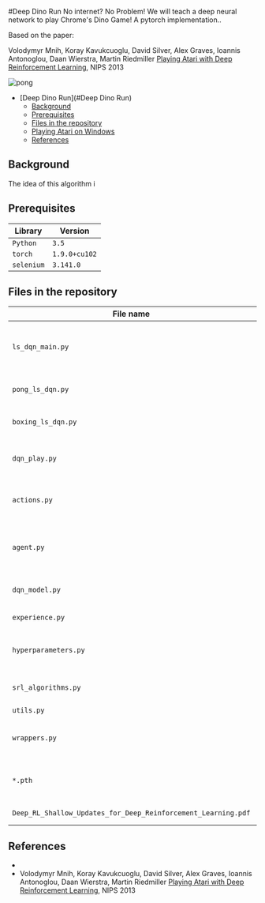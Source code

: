 #Deep Dino Run
No internet? No Problem! We will teach a deep neural network to play Chrome's Dino Game!
A pytorch implementation..

Based on the paper:

Volodymyr Mnih, Koray Kavukcuoglu, David Silver, Alex Graves, Ioannis Antonoglou,
Daan Wierstra, Martin Riedmiller [Playing Atari with Deep Reinforcement Learning](https://arxiv.org/pdf/1312.5602.pdf), NIPS 2013

![pong](https://github.com/taldatech/pytorch-ls-dqn/blob/master/images/pong.gif)


- [Deep Dino Run](#Deep Dino Run)
  * [Background](#background)
  * [Prerequisites](#prerequisites)
  * [Files in the repository](#files-in-the-repository)
  * [Playing Atari on Windows](#playing-atari-on-windows)
  * [References](#references)

## Background
The idea of this algorithm i

## Prerequisites
|Library         | Version |
|----------------------|----|
|`Python`|  `3.5`|
|`torch`|  `1.9.0+cu102`|
|`selenium`|  `3.141.0`|

## Files in the repository

|File name         | Purpsoe |
|----------------------|------|
|`ls_dqn_main.py`| general purpose main application for training/playing a LS-DQN agent|
|`pong_ls_dqn.py`| main application tailored for Atari's Pong|
|`boxing_ls_dqn.py`| main application tailored for Atari's Boxing|
|`dqn_play.py`| sample code for playing a game, also in `ls_dqn_main.py`|
|`actions.py`| classes for actions selection (argmax, epsilon greedy)|
|`agent.py`| agent class, holds the network, action selector and current state|
|`dqn_model.py`| DQN classes, neural networks structures|
|`experience.py`| Replay Buffer classes|
|`hyperparameters.py`| hyperparameters for several Atari games, used as a baseline|
|`srl_algorithms.py`| Shallow RL algorithms, LS-UPDATE|
|`utils.py`| utility functions|
|`wrappers.py`| DeepMind's wrappers for the Atari environments|
|`*.pth`| Checkpoint files for the Agents (playing/continual learning)|
|`Deep_RL_Shallow_Updates_for_Deep_Reinforcement_Learning.pdf`| Writeup - theory and results|

## References
* 
* Volodymyr Mnih, Koray Kavukcuoglu, David Silver, Alex Graves, Ioannis Antonoglou,
Daan Wierstra, Martin Riedmiller [Playing Atari with Deep Reinforcement Learning](https://arxiv.org/pdf/1312.5602.pdf), NIPS 2013